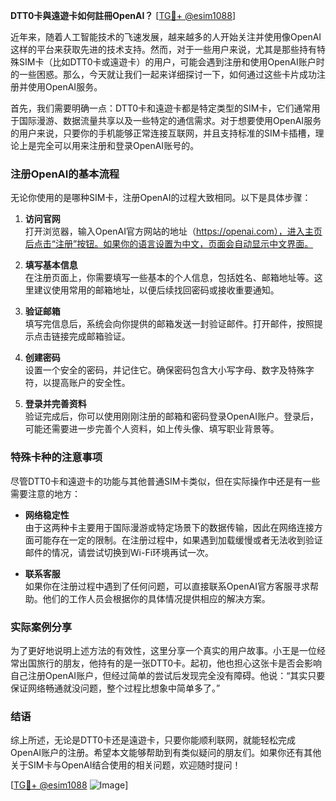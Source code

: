 **DTT0卡與遠遊卡如何註冊OpenAI？** [[TG💪+ @esim1088](https://t.me/s/esim1088)]

近年来，随着人工智能技术的飞速发展，越来越多的人开始关注并使用像OpenAI这样的平台来获取先进的技术支持。然而，对于一些用户来说，尤其是那些持有特殊SIM卡（比如DTT0卡或遠遊卡）的用户，可能会遇到注册和使用OpenAI账户时的一些困惑。那么，今天就让我们一起来详细探讨一下，如何通过这些卡片成功注册并使用OpenAI服务。

首先，我们需要明确一点：DTT0卡和遠遊卡都是特定类型的SIM卡，它们通常用于国际漫游、数据流量共享以及一些特定的通信需求。对于想要使用OpenAI服务的用户来说，只要你的手机能够正常连接互联网，并且支持标准的SIM卡插槽，理论上是完全可以用来注册和登录OpenAI账号的。

### 注册OpenAI的基本流程

无论你使用的是哪种SIM卡，注册OpenAI的过程大致相同。以下是具体步骤：

1. **访问官网**  
   打开浏览器，输入OpenAI官方网站的地址（https://openai.com），进入主页后点击“注册”按钮。如果你的语言设置为中文，页面会自动显示中文界面。

2. **填写基本信息**  
   在注册页面上，你需要填写一些基本的个人信息，包括姓名、邮箱地址等。这里建议使用常用的邮箱地址，以便后续找回密码或接收重要通知。

3. **验证邮箱**  
   填写完信息后，系统会向你提供的邮箱发送一封验证邮件。打开邮件，按照提示点击链接完成邮箱验证。

4. **创建密码**  
   设置一个安全的密码，并记住它。确保密码包含大小写字母、数字及特殊字符，以提高账户的安全性。

5. **登录并完善资料**  
   验证完成后，你可以使用刚刚注册的邮箱和密码登录OpenAI账户。登录后，可能还需要进一步完善个人资料，如上传头像、填写职业背景等。

### 特殊卡种的注意事项

尽管DTT0卡和遠遊卡的功能与其他普通SIM卡类似，但在实际操作中还是有一些需要注意的地方：

- **网络稳定性**  
  由于这两种卡主要用于国际漫游或特定场景下的数据传输，因此在网络连接方面可能存在一定的限制。在注册过程中，如果遇到加载缓慢或者无法收到验证邮件的情况，请尝试切换到Wi-Fi环境再试一次。

- **联系客服**  
  如果你在注册过程中遇到了任何问题，可以直接联系OpenAI官方客服寻求帮助。他们的工作人员会根据你的具体情况提供相应的解决方案。

### 实际案例分享

为了更好地说明上述方法的有效性，这里分享一个真实的用户故事。小王是一位经常出国旅行的朋友，他持有的是一张DTT0卡。起初，他也担心这张卡是否会影响自己注册OpenAI账户，但经过简单的尝试后发现完全没有障碍。他说：“其实只要保证网络畅通就没问题，整个过程比想象中简单多了。”

### 结语

综上所述，无论是DTT0卡还是遠遊卡，只要你能顺利联网，就能轻松完成OpenAI账户的注册。希望本文能够帮助到有类似疑问的朋友们。如果你还有其他关于SIM卡与OpenAI结合使用的相关问题，欢迎随时提问！

[[TG💪+ @esim1088](https://t.me/s/esim1088) ![Image](https://i.postimg.cc/4NQfJmqS/Snipaste-2025-05-13-00-14-12.png)]